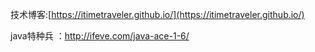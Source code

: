 技术博客:[https://itimetraveler.github.io/](https://itimetraveler.github.io/)

java特种兵 ：http://ifeve.com/java-ace-1-6/

